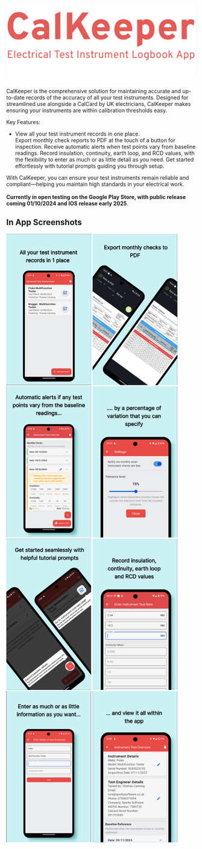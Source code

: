 <img src="./assets/branding.png" width="900" alt="Branding"/>

CalKeeper is the comprehensive solution for maintaining accurate and up-to-date records of the accuracy of all your test instruments. 
Designed for streamlined use alongside a CalCard by UK electricians, CalKeeper makes ensuring your instruments are within calibration thresholds easy.

Key Features:
<ul>
  <li>View all your test instrument records in one place.</li>
  Export monthly check reports to PDF at the touch of a button for inspection.
  Receive automatic alerts when test points vary from baseline readings.
  Record insulation, continuity, earth loop, and RCD values, with the flexibility to enter as much or as little detail as you need.
  Get started effortlessly with tutorial prompts guiding you through setup.
</ul>

With CalKeeper, you can ensure your test instruments remain reliable and compliant—helping you maintain high standards in your electrical work.<br><br>
**Currently in open testing on the Google Play Store, with public release coming 01/10/2024 and IOS release early 2025**.

## In App Screenshots
<img src="./assets/s1.png" width="225" alt="Screenshot 1"/> <img src="./assets/s2.png" width="225" alt="Screenshot 1"/>
<img src="./assets/s3.png" width="225" alt="Screenshot 3"/> <img src="./assets/s4.png" width="225" alt="Screenshot 3"/>
<img src="./assets/s5.png" width="225" alt="Screenshot 5"/> <img src="./assets/s6.png" width="225" alt="Screenshot 5"/>
<img src="./assets/s7.png" width="225" alt="Screenshot 7"/> <img src="./assets/s8.png" width="225" alt="Screenshot 7"/>
